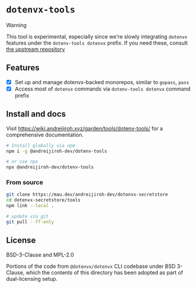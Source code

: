 # `dotenvx-tools`

> [!warning]
> This tool is experimental, especially since we're slowly integrating
> `dotenvx` features under the `dotenv-tools dotenvx` prefix. If you need
> these, consult [the upstream repository](https://github.com/dotenvx/dotenvx)

## Features

* [x] Set up and manage dotenvx-backed monorepos, similar to `gopass`, `pass`
* [x] Access most of `dotenvx` commands via `dotenv-tools dotenvx` command prefix

## Install and docs

Visit <https://wiki.andreijiroh.xyz/garden/tools/dotenv-tools/> for a
comprehensive documentation.

```bash
# Install globally via npm
npm i -g @andreijiroh-dev/dotenv-tools

# or use npx
npx @andreijiroh-dev/dotenv-tools
```

### From source

```bash
git clone https://mau.dev/andreijiroh-dev/dotenvx-secretstore
cd dotenvx-secretstore/tools
npm link --local .

# update via git
git pull --ff-only
```

## License

BSD-3-Clause and MPL-2.0

Portions of the code from `@dotenvx/dotenvx` CLI codebase under BSD 3-Clause,
which the contents of this directory has been adopted as part of dual-licensing
setup.
